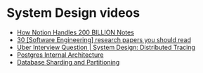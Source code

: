 # System Design videos
- [How Notion Handles 200 BILLION Notes](https://youtu.be/NwZ26lxl8wU?si=zFaLxejEPseyFdJV)
- [30 [Software Engineering] research papers you should read](https://youtu.be/kVP1qM9zgaA?si=cxuk_6LJocwa0w1m)
- [Uber Interview Question | System Design: Distributed Tracing](https://youtu.be/Jkhw_FSikX0?si=kKwujlCiq5ly5nYD)
- [Postgres Internal Architecture](https://www.youtube.com/watch?v=Q56kljmIN14)
- [Database Sharding and Partitioning](https://youtu.be/wXvljefXyEo?si=0D-msbeB4GHM4MY4)
